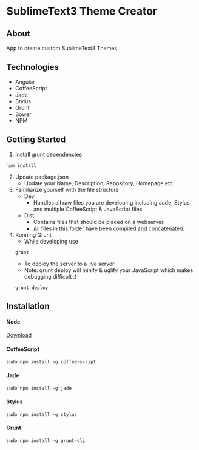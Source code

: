 # SublimeText3 Theme Creator

## About
App to create custom SublimeText3 Themes

## Technologies
* Angular
* CoffeeScript
* Jade
* Stylus
* Grunt
* Bower
* NPM

## Getting Started
1. Install grunt dependencies
```
npm install
```
2. Update package.json
	* Update your Name, Description, Repository, Homepage etc.
3. Familiarize yourself with the file structure
	* Dev
		* Handles all raw files you are developing including Jade, Stylus and multiple CoffeeScript & JavaScript files
	* Dist
		* Contains files that should be placed on a webserver.
		* All files in this folder have been compiled and concatenated.
4. Running Grunt
	* While developing use
	``` 
	grunt
	```
	* To deploy the server to a live server
	* Note: grunt deploy will minify & uglify your JavaScript which makes debugging difficult :)
	```
	grunt deploy
	```

## Installation

#### Node
[Download](http://nodejs.org)

#### CoffeeScript
```
sudo npm install -g coffee-script
```

#### Jade
```
sudo npm install -g jade
```

#### Stylus
```
sudo npm install -g stylus
```

#### Grunt
```
sudo npm install -g grunt-cli
```
